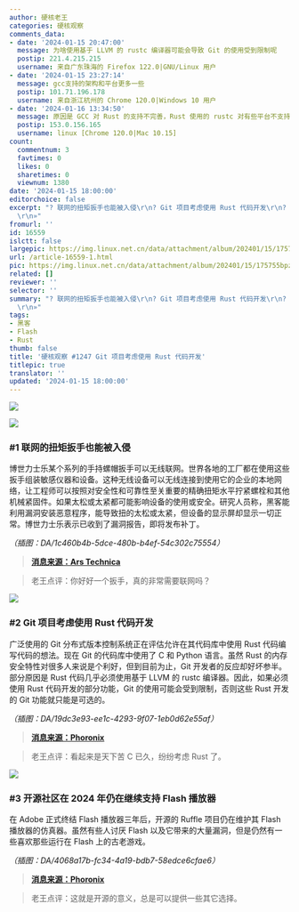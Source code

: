 ```yaml
---
author: 硬核老王
categories: 硬核观察
comments_data:
- date: '2024-01-15 20:47:00'
  message: 为啥使用基于 LLVM 的 rustc 编译器可能会导致 Git 的使用受到限制呢
  postip: 221.4.215.215
  username: 来自广东珠海的 Firefox 122.0|GNU/Linux 用户
- date: '2024-01-15 23:27:14'
  message: gcc支持的架构和平台更多一些
  postip: 101.71.196.178
  username: 来自浙江杭州的 Chrome 120.0|Windows 10 用户
- date: '2024-01-16 13:34:50'
  message: 原因是 GCC 对 Rust 的支持不完善，Rust 使用的 rustc 对有些平台不支持，而这些平台原本 Git 是支持的。
  postip: 153.0.156.165
  username: linux [Chrome 120.0|Mac 10.15]
count:
  commentnum: 3
  favtimes: 0
  likes: 0
  sharetimes: 0
  viewnum: 1380
date: '2024-01-15 18:00:00'
editorchoice: false
excerpt: "? 联网的扭矩扳手也能被入侵\r\n? Git 项目考虑使用 Rust 代码开发\r\n? 开源社区在 2024 年仍在继续支持 Flash 播放器\r\n»
  \r\n»"
fromurl: ''
id: 16559
islctt: false
largepic: https://img.linux.net.cn/data/attachment/album/202401/15/175755bpzt733h6c9ilicc.jpg
url: /article-16559-1.html
pic: https://img.linux.net.cn/data/attachment/album/202401/15/175755bpzt733h6c9ilicc.jpg.thumb.jpg
related: []
reviewer: ''
selector: ''
summary: "? 联网的扭矩扳手也能被入侵\r\n? Git 项目考虑使用 Rust 代码开发\r\n? 开源社区在 2024 年仍在继续支持 Flash 播放器\r\n»
  \r\n»"
tags:
- 黑客
- Flash
- Rust
thumb: false
title: '硬核观察 #1247 Git 项目考虑使用 Rust 代码开发'
titlepic: true
translator: ''
updated: '2024-01-15 18:00:00'
---
```


![](/data/attachment/album/202401/15/175755bpzt733h6c9ilicc.jpg)


![](/data/attachment/album/202401/15/175911fvdov8fdpkapaqd8.png)


### #1 联网的扭矩扳手也能被入侵


博世力士乐某个系列的手持螺帽扳手可以无线联网。世界各地的工厂都在使用这些扳手组装敏感仪器和设备。这种无线设备可以无线连接到使用它的企业的本地网络，让工程师可以按照对安全性和可靠性至关重要的精确扭矩水平拧紧螺栓和其他机械紧固件。如果太松或太紧都可能影响设备的使用或安全。研究人员称，黑客能利用漏洞安装恶意程序，能导致扭的太松或太紧，但设备的显示屏却显示一切正常。博世力士乐表示已收到了漏洞报告，即将发布补丁。


*（插图：DA/1c460b4b-5dce-480b-b4ef-54c302c75554）*



> 
> **[消息来源：Ars Technica](https://arstechnica.com/security/2024/01/network-connected-wrenches-used-in-factories-can-be-hacked-for-sabotage-or-ransomware/)**
> 
> 
> 



> 
> 老王点评：你好好一个扳手，真的非常需要联网吗？
> 
> 
> 


![](/data/attachment/album/202401/15/175813b03y3li5k0cy50lk.png)


### #2 Git 项目考虑使用 Rust 代码开发


广泛使用的 Git 分布式版本控制系统正在评估允许在其代码库中使用 Rust 代码编写代码的想法。现在 Git 的代码库中使用了 C 和 Python 语言。虽然 Rust 的内存安全特性对很多人来说是个利好，但到目前为止，Git 开发者的反应却好坏参半。部分原因是 Rust 代码几乎必须使用基于 LLVM 的 rustc 编译器。因此，如果必须使用 Rust 代码开发的部分功能，Git 的使用可能会受到限制，否则这些 Rust 开发的 Git 功能就只能是可选的。


*（插图：DA/19dc3e93-ee1c-4293-9f07-1eb0d62e55af）*



> 
> **[消息来源：Phoronix](https://www.phoronix.com/news/GCC-Rust-Developer-Discussion)**
> 
> 
> 



> 
> 老王点评：看起来是天下苦 C 已久，纷纷考虑 Rust 了。
> 
> 
> 


![](/data/attachment/album/202401/15/175835lgbgr6hpge0nbnhb.png)


### #3 开源社区在 2024 年仍在继续支持 Flash 播放器


在 Adobe 正式终结 Flash 播放器三年后，开源的 Ruffle 项目仍在维护其 Flash 播放器的仿真器。虽然有些人讨厌 Flash 以及它带来的大量漏洞，但是仍然有一些喜欢那些运行在 Flash 上的古老游戏。


*（插图：DA/4068a17b-fc34-4a19-bdb7-58edce6cfae6）*



> 
> **[消息来源：Phoronix](https://www.phoronix.com/news/Adobe-Flash-Ruffle-2024)**
> 
> 
> 



> 
> 老王点评：这就是开源的意义，总是可以提供一些其它选择。
> 
> 
>
